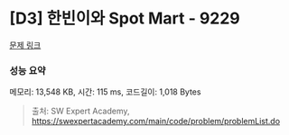 # [D3] 한빈이와 Spot Mart - 9229 

[문제 링크](https://swexpertacademy.com/main/code/problem/problemDetail.do?contestProbId=AW8Wj7cqbY0DFAXN) 

### 성능 요약

메모리: 13,548 KB, 시간: 115 ms, 코드길이: 1,018 Bytes



> 출처: SW Expert Academy, https://swexpertacademy.com/main/code/problem/problemList.do